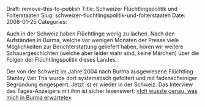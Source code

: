 Draft: remove-this-to-publish
Title: Schweizer Flüchtlingspolitik und Folterstaaten
Slug: schweizer-fluchtlingspolitik-und-folterstaaten
Date: 2008-01-25
Categories:

Auch in der Schweiz haben Flüchtlinge wenig zu lachen. Nach den Aufständen in Burma, welche vor wenigen Monaten der Presse viele Möglichkeiten zur Berichterstattung geliefert haben, hören wir weitere Schauergeschichten (welche aber leider wahr sind, keine Märchen) über die Folgen der Flüchtlingspolitik dieses Landes.

Der von der Schweiz im Jahre 2004 nach Burma ausgewiesene Flüchtling Stanley Van Tha wurde dort systematisch gefoltert und mit fadenscheiniger Begründung eingesperrt. Jetzt ist er wieder in der Schweiz. Das Interview des Tages-Anzeigers mit ihm ist sicher lesenswert: [«Ich wusste genau, was mich in Burma erwartete»](http://www.tagesanzeiger.ch/dyn/news/schweiz/835678.html)
